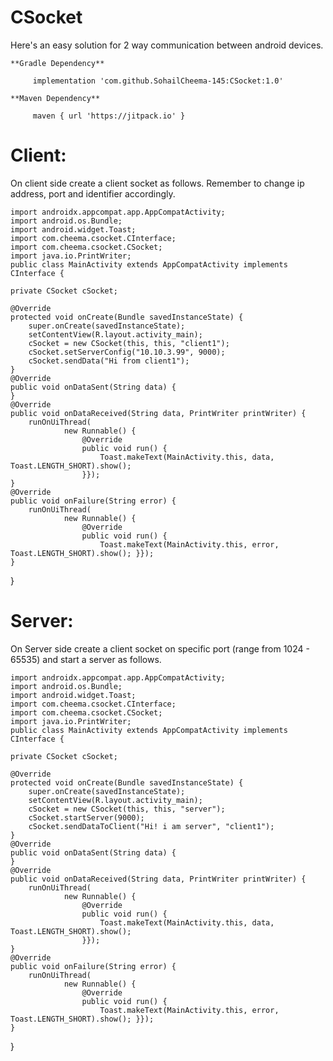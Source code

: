 # CSocket
Here's an easy solution for 2 way communication between android devices.

    **Gradle Dependency**
         
         implementation 'com.github.SohailCheema-145:CSocket:1.0'
    
    **Maven Dependency**
    
         maven { url 'https://jitpack.io' }

   # Client:
   
   On client side create a client socket as follows. Remember to change ip address, port and identifier accordingly.
    
    import androidx.appcompat.app.AppCompatActivity;
    import android.os.Bundle;
    import android.widget.Toast;
    import com.cheema.csocket.CInterface;
    import com.cheema.csocket.CSocket;
    import java.io.PrintWriter;
    public class MainActivity extends AppCompatActivity implements CInterface {

    private CSocket cSocket;

    @Override
    protected void onCreate(Bundle savedInstanceState) {
        super.onCreate(savedInstanceState);
        setContentView(R.layout.activity_main);
        cSocket = new CSocket(this, this, "client1");
        cSocket.setServerConfig("10.10.3.99", 9000);
        cSocket.sendData("Hi from client1");
    }
    @Override
    public void onDataSent(String data) {
    }
    @Override
    public void onDataReceived(String data, PrintWriter printWriter) {
        runOnUiThread(
                new Runnable() {
                    @Override
                    public void run() {
                        Toast.makeText(MainActivity.this, data, Toast.LENGTH_SHORT).show();
                    }});
    }
    @Override
    public void onFailure(String error) {
        runOnUiThread(
                new Runnable() {
                    @Override
                    public void run() {
                        Toast.makeText(MainActivity.this, error, Toast.LENGTH_SHORT).show(); }});
    }
}


   # Server: 
    
   On Server side create a client socket on specific port (range from 1024 - 65535) and start a server as follows.
    
    import androidx.appcompat.app.AppCompatActivity;
    import android.os.Bundle;
    import android.widget.Toast;
    import com.cheema.csocket.CInterface;
    import com.cheema.csocket.CSocket;
    import java.io.PrintWriter;
    public class MainActivity extends AppCompatActivity implements CInterface {

    private CSocket cSocket;

    @Override
    protected void onCreate(Bundle savedInstanceState) {
        super.onCreate(savedInstanceState);
        setContentView(R.layout.activity_main);
        cSocket = new CSocket(this, this, "server");
        cSocket.startServer(9000);
        cSocket.sendDataToClient("Hi! i am server", "client1");
    }
    @Override
    public void onDataSent(String data) {
    }
    @Override
    public void onDataReceived(String data, PrintWriter printWriter) {
        runOnUiThread(
                new Runnable() {
                    @Override
                    public void run() {
                        Toast.makeText(MainActivity.this, data, Toast.LENGTH_SHORT).show();
                    }});
    }
    @Override
    public void onFailure(String error) {
        runOnUiThread(
                new Runnable() {
                    @Override
                    public void run() {
                        Toast.makeText(MainActivity.this, error, Toast.LENGTH_SHORT).show(); }});
    }
}

    
